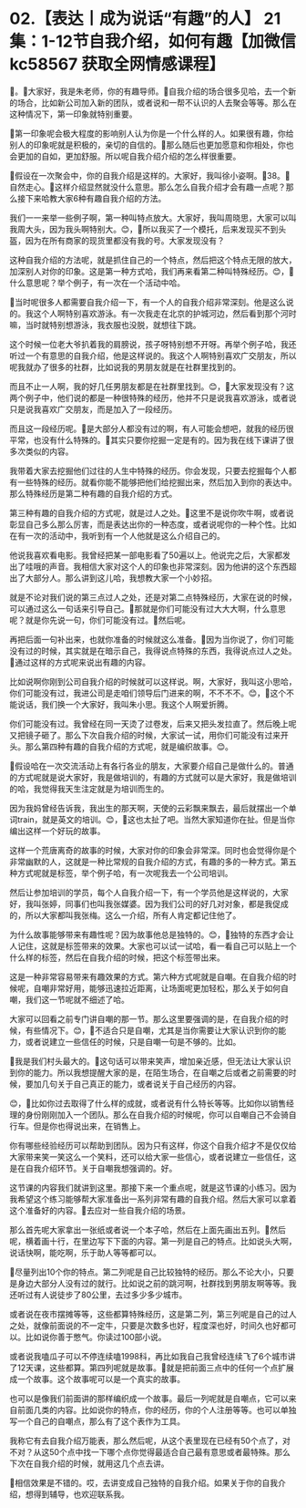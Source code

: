 # 02.【表达丨成为说话“有趣”的人】 21集：1-12节自我介绍，如何有趣【加微信 kc58567 获取全网情感课程】

🎼。🎼大家好，我是朱老师，你的有趣导师。🎼自我介绍的场合很多见哈，去一个新的场合，比如新公司加入新的团队，或者说和一帮不认识的人去聚会等等。那么在这种情况下，第一印象就特别重要。

🎼第一印象呢会极大程度的影响别人认为你是一个什么样的人。如果很有趣，你给别人的印象呢就是积极的，亲切的自信的。🎼那么随后也更加愿意和你相处，你也会更加的自如，更加舒服。所以呢自我介绍介绍的怎么样很重要。

🎼假设在一次聚会中，你的自我介绍是这样的。大家好，我叫徐小姿啊。🎼38。🎼自然走心。🎼这样介绍显然就没什么意思。那么怎么自我介绍才会有趣一点呢？那么接下来哈教大家6种有趣自我介绍的方法。

我们一一来举一些例子啊，第一种叫特点放大。大家好，我叫周晓思，大家可以叫我周大头，因为我头啊特别大。😊，🎼所以我买了一个模托，后来发现买不到头盔，因为在所有商家的现货里都没有我的号。大家发现没有？

这种自我介绍的方法呢，就是抓住自己的一个特点，然后把这个特点无限的放大，加深别人对你的印象。这是第一种方式哈，我们再来看第二种叫特殊经历。😊，🎼什么意思呢？举个例子，有一次在一个活动中哈。

🎼当时呢很多人都需要自我介绍一下，有一个人的自我介绍非常深刻。他是这么说的。我这个人啊特别喜欢游泳。有一次我走在北京的护城河边，然后看到那个河时嘛，当时就特别想游泳，我衣服也没脱，就想往下跳。

这个时候一位老大爷扒着我的肩膀说，孩子呀特别想不开呀。再举个例子哈，我还听过一个有意思的自我介绍，他是这样说的。我这个人啊特别喜欢广交朋友，所以呢我就办了很多的社群，比如说我的男朋友就是在社群里找到的。

而且不止一人啊，我的好几任男朋友都是在社群里找到。😊，🎼大家发现没有？这两个例子中，他们说的都是一种很特殊的经历，他并不只是说我喜欢游泳，或者说只是说我喜欢广交朋友，而是加入了一段经历。

而且这一段经历呢。🎼是大部分人都没有过的啊，有人可能会想吧，就我的经历很平常，也没有什么特殊的。🎼其实只要你挖掘一定是有的。因为我在线下课讲了很多次类似的内容。

我带着大家去挖掘他们过往的人生中特殊的经历。你会发现，只要去挖掘每个人都有一些特殊的经历。就看你能不能够把他们给挖掘出来，然后加入到你的表达中。那么特殊经历是第二种有趣的自我介绍的方式。

第三种有趣的自我介绍的方式呢，就是过人之处。🎼这里不是说你吹牛啊，或者说彰显自己多么那么厉害，而是表达出你的一种态度，或者说呢你的一种个性。比如在有一次的活动中，我听到有一个人他就是这么介绍自己的。

他说我喜欢看电影。我曾经把某一部电影看了50遍以上。他说完之后，大家都发出了哇哦的声音。我相信大家对这个人的印象也非常深刻。因为他讲的这个东西超出了大部分人。那么讲到这儿哈，我想教大家一个小妙招。

就是不论对我们说的第三点过人之处，还是对第二点特殊经历，大家在说的时候，可以通过这么一句话来引导自己。🎼那就是你们可能没有过大大大啊，什么意思呢？就是你先说一句，你们可能没有过。🎼然后呢。

再把后面一句补出来，也就你准备的时候就这么准备。🎼因为当你说了，你们可能没有过的时候，其实就是在暗示自己，我得说点特殊的东西，我得说点过人之处。🎼通过这样的方式呢来说出有趣的内容。

比如说啊你刚到公司自我介绍的时候就可以这样说。啊，大家好，我叫这小思哈，你们可能没有过，我进公司是走咱们领导后门进来的啊，不不不不。😊，🎼这个不能说话，我们换一个大家好，我叫朱小思。我这个人啊爱折腾。

你们可能没有过。我曾经在同一天烫了过卷发，后来又把头发拉直了。然后晚上呢又把镜子砸了。那么下次自我介绍的时候，大家试一试，用你们可能没有过来开头。那么第四种有趣的自我介绍的方式呢，就是编织故事。😊。

🎼假设哈在一次交流活动上有各行各业的朋友，大家要介绍自己是做什么的。普通的方式呢就是说大家好，我是做培训的，有趣的方式就可以是大家好，我是做培训的哈，我觉得我天生注定就是为培训而生的。

因为我妈曾经告诉我，我出生的那天啊，天使的云彩飘来飘去，最后就摆出一个单词train，就是英文的培训。😊，🎼这也太扯了吧。当然大家知道你在扯。但是当你编出这样一个好玩的故事。

这样一个荒唐离奇的故事的时候，大家对你的印象会非常深。同时也会觉得你是个非常幽默的人，这就是一种比常规的自我介绍的方式，有趣的多的一种方式。第五种方式呢就是标签，举个例子哈，有一次呢我去一个公司培训。

然后让参加培训的学员，每个人自我介绍一下，有一个学员他是这样说的，大家好，我叫张婷，同事们也叫我张媒婆。因为我们公司的好几对对象，都是我促成的，所以大家都叫我张梅。这么一介绍，所有人肯定都记住他了。

为什么故事能够带来有趣性呢？因为故事他总是独特的。😊，🎼独特的东西才会让人记住，这就是标签带来的效果。大家也可以试一试哈，看一看自己可以贴上一个什么样的标签，然后在自我介绍的时候，把这个标签带出来。

这是一种非常容易带来有趣效果的方式。第六种方式呢就是自嘲。在自我介绍的时候呢，自嘲非常好用，能够迅速拉近距离，让场面呢更加轻松，那么关于如何自嘲，我们这一节呢就不细述了哈。

大家可以回看之前专门讲自嘲的那一节。那么这里要强调的是，在自我介绍的时候，有些情况下。😊，🎼不适合只是自嘲，尤其是当你需要让大家认识到你的能力，或者说建立一些信任的时候，只是自嘲一句是不够的。比如。

🎼我是我们村头最大的。🎼这句话可以带来笑声，增加亲近感，但无法让大家认识到你的能力。所以我想提醒大家的是，在陌生场合，在自嘲之后或者之前需要的时候，要加几句关于自己真正的能力，或者说关于自己经历的内容。

😊，🎼比如你过去取得了什么样的成就，或者说有什么特长等等。比如你以销售经理的身份刚刚加入一个团队。那么在自我介绍的时候呢，你可以自嘲自己不会骑自行车。但是你也得说出来，在销售上。

你有哪些经验经历可以帮助到团队。因为只有这样，你这个自我介绍才不是仅仅给大家带来笑一笑这么一个笑料，还可以给大家一些信心，或者说建立一些信任，这是在自我介绍环节。关于自嘲我想强调的。好。

这节课的内容我们就讲到这里。那接下来一个重点呢，就是这节课的小练习。因为我希望这个练习能够帮大家准备出一系列非常有趣的自我介绍。然后大家可以拿着这个准备好的内容。🎼去应对一些自我介绍的场景。

那么首先呢大家拿出一张纸或者说一个本子哈，然后在上面先画出五列。🎼然后呢，横着画十行，在里边写下下面的内容。第一列是自己的特点。比如说头大啊，说话快啊，能吃啊，乐于助人等等都可以。

🎼尽量列出10个你的特点。第二列呢是自己比较独特的经历。那么不论大小，只要是身边大部分人没有过的就行。比如说之前的跳河啊，社群找到男朋友啊等等。我还听过有人说徒步了80公里，去过多少多少城市。

或者说在夜市摆摊等等，这些都算特殊经历，这是第二列，第三列呢是自己的过人之处，就像前面说的不一定牛，只要是次数多也好，程度深也好，时间久也好都可以。比如说你善于憋气。你读过100部小说。

或者说我嗑瓜子可以不停连续嗑1998科，再比如我自己我曾经连续飞了6个城市讲了12天课，这些都算。第四列呢就是故事。🎼就是把前面三点中的任何一个点扩展成一个故事。这个故事呢可以是一个真实的故事。

也可以是像我们前面讲的那样编织成一个故事。最后一列呢就是自嘲点，它可以来自前面几类的内容。比如说你的特点，你的经历，你的个人注册等等。也可以单独写一个自己的自嘲点，那么有了这个表作为工具。

我称它有去自我介绍万能表，那么然后呢，从这个表里现在已经有50个点了，对不对？从这50个点中找一下哪个点你觉得最适合自己最有意思或者最特殊。那么下次在自我介绍的时候，就用这几个点去讲。

🎼相信效果是不错的。哎，去讲变成自己独特的自我介绍。如果关于你的自我介绍，想得到辅导，也欢迎联系我。
